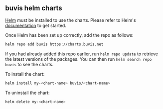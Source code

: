 ## buvis helm charts

[Helm](https://helm.sh) must be installed to use the charts.  Please refer to
Helm's [documentation](https://helm.sh/docs) to get started.

Once Helm has been set up correctly, add the repo as follows:
``` bash
helm repo add buvis https://charts.buvis.net
```

If you had already added this repo earlier, run `helm repo update` to retrieve
the latest versions of the packages.  You can then run `helm search repo
buvis` to see the charts.

To install the <chart-name> chart:
``` bash
helm install my-<chart-name> buvis/<chart-name>
```
To uninstall the chart:
``` bash
helm delete my-<chart-name>
```
